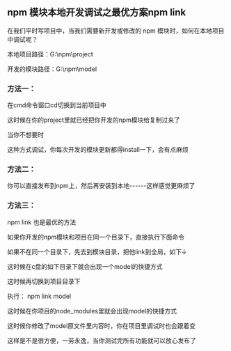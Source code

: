 ## npm 模块本地开发调试之最优方案npm link
在我们平时写项目中，当我们需要新开发或修改的 npm 模块时，如何在本地项目中调试呢？

本地项目路径：G:\npm\project

开发的模块路径：G:\npm\model

### 方法一：

在cmd命令窗口cd切换到当前项目中



 这时候在你的project里就已经把你开发的npm模块给复制过来了



当你不想要时



这种方式调试，你每次开发的模块更新都得install一下，会有点麻烦

### 方法二：

你可以直接发布到npm上，然后再安装到本地------这样感觉更麻烦了

### 方法三：

npm link 也是最优的方法

如果你开发的npm模块和项目在同一个目录下，直接执行下面命令



如果不在同一个目录下，先去到模块目录，把他link到全局，如下↓



这时候在c盘的如下目录下就会出现一个model的快捷方式



这时候再切换到项目目录下

执行： npm link model



这时候在你项目的node_modules里就会出现model的快捷方式



这时候你修改了model原文件里内容时，你在项目里调试时也会跟着变

这样是不是很方便，一劳永逸，当你测试完所有功能就可以放心发布了
